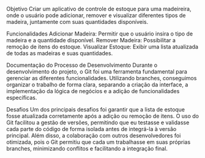 Objetivo
Criar um aplicativo de controle de estoque para uma madeireira, onde o usuário pode adicionar, remover e visualizar diferentes tipos de madeira, juntamente com suas quantidades disponíveis.

Funcionalidades
Adicionar Madeira: Permitir que o usuário insira o tipo de madeira e a quantidade disponível.
Remover Madeira: Possibilitar a remoção de itens do estoque.
Visualizar Estoque: Exibir uma lista atualizada de todas as madeiras e suas quantidades.

Documentação do Processo de Desenvolvimento
Durante o desenvolvimento do projeto, o Git foi uma ferramenta fundamental para gerenciar as diferentes funcionalidades. Utilizando branches, conseguimos organizar o trabalho de forma clara, separando a criação da interface, a implementação da lógica de negócios e a adição de funcionalidades específicas.

Desafios
Um dos principais desafios foi garantir que a lista de estoque fosse atualizada corretamente após a adição ou remoção de itens. O uso do Git facilitou a gestão de versões, permitindo que eu testasse e validasse cada parte do código de forma isolada antes de integrá-la à versão principal. Além disso, a colaboração com outros desenvolvedores foi otimizada, pois o Git permitiu que cada um trabalhasse em suas próprias branches, minimizando conflitos e facilitando a integração final.